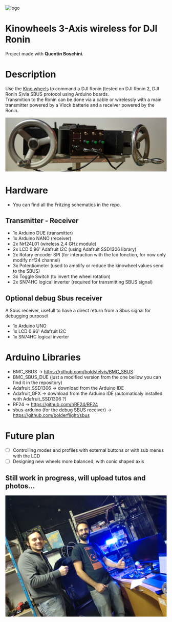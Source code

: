 ![logo](./images/logo_CBC.jpg)

# Kinowheels 3-Axis wireless for DJI Ronin
Project made with __Quentin Boschini__.

# Description
Use the [Kino wheels](https://www.kinowheels.com/) to command a DJI Ronin (tested on DJI Ronin 2, DJI Ronin S)via SBUS protocol using Arduino boards.\
Transmition to the Ronin can be done via a cable or wirelessly with a main transmitter powered by a Vlock batterie and a receiver powered by the Ronin.

![Kinowheels](./images/kinowheel_front_01.jpg)

# Hardware
- You can find all the Fritzing schematics in the repo.

## Transmitter - Receiver
- 1x Arduino DUE (transmitter)
- 1x Arduino NANO (receiver)
- 2x Nrf24L01 (wireless 2,4 GHz module)
- 2x LCD 0.96' Adafruit I2C (using Adafruit SSD1306 library)
- 2x Rotary encoder SPI (for interaction with the lcd fonction, for now only modify nrf24 channel)
- 3x Potentiometer (used to amplify or reduce the kinowheel values send to the SBUS)
- 3x Toggle Switch (to invert the wheel rotation)
- 2x SN74HC logical inverter (required for transmitting SBUS signal)

## Optional debug Sbus receiver
A Sbus receiver, usefull to have a direct return from a Sbus signal for debugging purpose\
- 1x Arduino UNO
- 1x LCD 0.96' Adafruit I2C
- 1x SN74HC logical inverter

# Arduino Libraries
- BMC_SBUS -> https://github.com/boldstelvis/BMC_SBUS
- BMC_SBUS_DUE (just a modified version from the one bellow you can find it in the repository)
- Adafruit_SSD1306 -> download from the Arduino IDE
- Adafruit_GFX -> download from the Arduino IDE (automaticaly installed with Adafruit_SSD1306 ?)
- RF24 -> https://github.com/nRF24/RF24
- sbus-arduino (for the debug SBUS receiver) -> https://github.com/bolderflight/sbus

# Future plan
- [ ] Controlling modes and profiles with external buttons or with sub menus with the LCD
- [ ] Designing new wheels more balanced, with conic shaped axis

## Still work in progress, will upload tutos and photos...

![Our faces](./images/DSC_0488.JPG)
